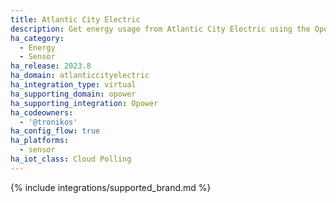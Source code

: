 ```yaml
---
title: Atlantic City Electric
description: Get energy usage from Atlantic City Electric using the Opower integration
ha_category:
  - Energy
  - Sensor
ha_release: 2023.8
ha_domain: atlanticcityelectric
ha_integration_type: virtual
ha_supporting_domain: opower
ha_supporting_integration: Opower
ha_codeowners:
  - '@tronikos'
ha_config_flow: true
ha_platforms:
  - sensor
ha_iot_class: Cloud Polling
---
```


{% include integrations/supported_brand.md %}
